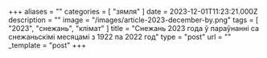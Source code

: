 +++
aliases = ""
categories = [ "зямля" ]
date = 2023-12-01T11:23:21.000Z
description = ""
image = "/images/article-2023-december-by.png"
tags = [ "2023", "снежань", "клiмат" ]
title = "Снежань 2023 года ў параўнанні са снежаньскімі месяцамі з 1922 па 2022 год"
type = "post"
url = ""
_template = "post"
+++

